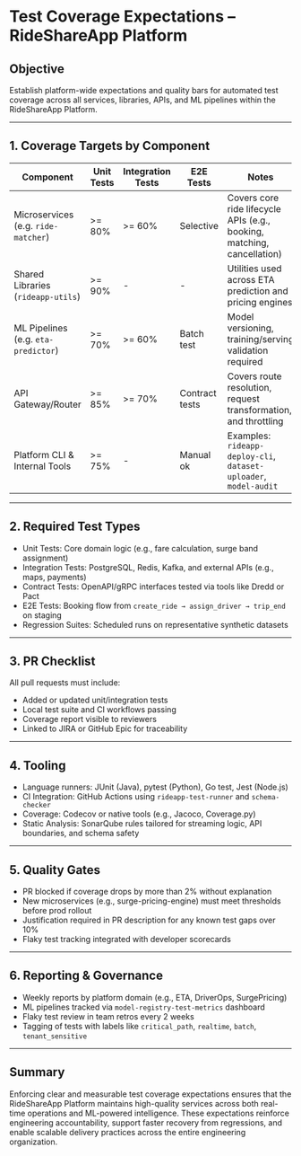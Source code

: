 # Test Coverage Expectations – RideShareApp Platform

## Objective
Establish platform-wide expectations and quality bars for automated test coverage across all services, libraries, APIs, and ML pipelines within the RideShareApp Platform.

---

## 1. Coverage Targets by Component

| Component                            | Unit Tests | Integration Tests | E2E Tests | Notes |
|--------------------------------------|------------|-------------------|-----------|-------|
| Microservices (e.g. `ride-matcher`)  | >= 80%     | >= 60%            | Selective | Covers core ride lifecycle APIs (e.g., booking, matching, cancellation) |
| Shared Libraries (`rideapp-utils`)   | >= 90%     | -                 | -         | Utilities used across ETA prediction and pricing engines |
| ML Pipelines (e.g. `eta-predictor`)  | >= 70%     | >= 60%            | Batch test | Model versioning, training/serving validation required |
| API Gateway/Router                   | >= 85%     | >= 70%            | Contract tests | Covers route resolution, request transformation, and throttling |
| Platform CLI & Internal Tools        | >= 75%     | -                 | Manual ok | Examples: `rideapp-deploy-cli`, `dataset-uploader`, `model-audit` |

---

## 2. Required Test Types
- Unit Tests: Core domain logic (e.g., fare calculation, surge band assignment)
- Integration Tests: PostgreSQL, Redis, Kafka, and external APIs (e.g., maps, payments)
- Contract Tests: OpenAPI/gRPC interfaces tested via tools like Dredd or Pact
- E2E Tests: Booking flow from `create_ride → assign_driver → trip_end` on staging
- Regression Suites: Scheduled runs on representative synthetic datasets

---

## 3. PR Checklist
All pull requests must include:
- Added or updated unit/integration tests
- Local test suite and CI workflows passing
- Coverage report visible to reviewers
- Linked to JIRA or GitHub Epic for traceability

---

## 4. Tooling
- Language runners: JUnit (Java), pytest (Python), Go test, Jest (Node.js)
- CI Integration: GitHub Actions using `rideapp-test-runner` and `schema-checker`
- Coverage: Codecov or native tools (e.g., Jacoco, Coverage.py)
- Static Analysis: SonarQube rules tailored for streaming logic, API boundaries, and schema safety

---

## 5. Quality Gates
- PR blocked if coverage drops by more than 2% without explanation
- New microservices (e.g., surge-pricing-engine) must meet thresholds before prod rollout
- Justification required in PR description for any known test gaps over 10%
- Flaky test tracking integrated with developer scorecards

---

## 6. Reporting & Governance
- Weekly reports by platform domain (e.g., ETA, DriverOps, SurgePricing)
- ML pipelines tracked via `model-registry-test-metrics` dashboard
- Flaky test review in team retros every 2 weeks
- Tagging of tests with labels like `critical_path`, `realtime`, `batch`, `tenant_sensitive`

---

## Summary
Enforcing clear and measurable test coverage expectations ensures that the RideShareApp Platform maintains high-quality services across both real-time operations and ML-powered intelligence. These expectations reinforce engineering accountability, support faster recovery from regressions, and enable scalable delivery practices across the entire engineering organization.
